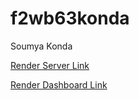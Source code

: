 # f2wb63konda
Soumya Konda

[Render Server Link](https://f2wb63konda.onrender.com)

[Render Dashboard Link](https://dashboard.render.com/)
